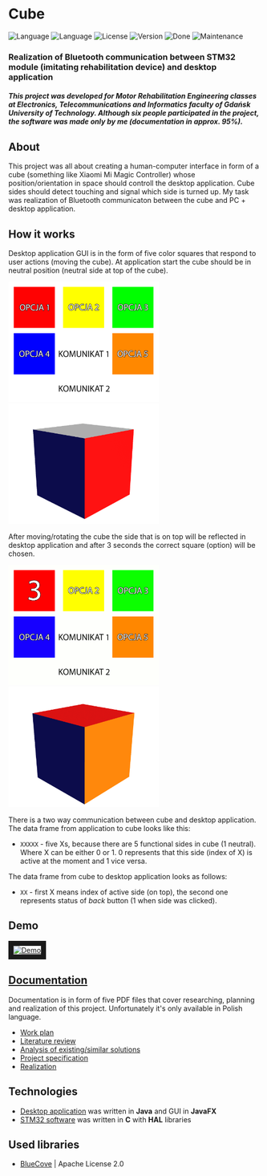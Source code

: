 # Cube

![Language][language-1-url] ![Language][language-2-url] ![License][license-url] ![Version][version-url] ![Done][done-url] ![Maintenance][maintenance-url]

### Realization of Bluetooth communication between STM32 module (imitating rehabilitation device) and desktop application

##### This project was developed for *Motor Rehabilitation Engineering* classes at Electronics, Telecommunications and Informatics faculty of Gdańsk University of Technology. Although six people participated in the project, the software was made only by me (documentation in approx. 95%).

## About

This project was all about creating a human-computer interface in form of a cube (something like Xiaomi Mi Magic Controller) whose position/orientation in space should controll the desktop application. Cube sides should detect touching and signal which side is turned up.
My task was realization of Bluetooth communicaton between the cube and PC + desktop application.

## How it works

Desktop application GUI is in the form of five color squares that respond to user actions (moving the cube). At application start the cube should be in neutral position (neutral side at top of the cube).

<img src="docs/images/gui.png" alt="GUI" width="300" height="240" /> <img src="docs/images/cube_neutral.gif" alt="Cube" width="300" height="240" />

After moving/rotating the cube the side that is on top will be reflected in desktop application and after 3 seconds the correct square (option) will be chosen.

<img src="docs/images/gui_select.gif" alt="GUI" width="300" height="240" /> <img src="docs/images/cube_red.gif" alt="Cube" width="300" height="240" />

There is a two way communication between cube and desktop application. The data frame from application to cube looks like this:
- `XXXXX` - five Xs, because there are 5 functional sides in cube (1 neutral). Where X can be either 0 or 1. 0 represents that this side (index of X) is active at the moment and 1 vice versa.

The data frame from cube to desktop application looks as follows:
- `XX` - first X means index of active side (on top), the second one represents status of *back* button (1 when side was clicked).

## Demo

<a href="http://www.youtube.com/watch?feature=player_embedded&v=LYhu8no2suU" target="_blank">
    <img src="http://img.youtube.com/vi/LYhu8no2suU/0.jpg" alt="Demo" width="300" height="240" border="10" />
</a>

## [Documentation](docs/)

Documentation is in form of five PDF files that cover researching, planning and realization of this project. Unfortunately it's only available in Polish language.

- [Work plan](docs/0_Plan_prac.pdf)
- [Literature review](docs/1_Przegląd_literatury.pdf)
- [Analysis of existing/similar solutions](docs/2_Analiza_istniejących_rozwiązań.pdf)
- [Project specification](docs/3_Specyfikacja_projektu.pdf)
- [Realization](docs/4_Dokumentacja.pdf)

## Technologies

- [Desktop application](Desktop%20Application/) was written in **Java** and GUI in **JavaFX**
- [STM32 software](STM32%20Software/) was written in **C** with **HAL** libraries

## Used libraries

- [BlueCove](http://www.bluecove.org/) | Apache License 2.0

[license-url]: https://img.shields.io/badge/license-MIT-blue.svg?style=flat "License"
[version-url]: https://img.shields.io/badge/version-1.0.0-brightgreen.svg?style=flat "Version"
[maintenance-url]: https://img.shields.io/maintenance/no/2016.svg?style=flat "Maintenance"
[language-1-url]: https://img.shields.io/badge/language-C-lightgrey.svg?style=flat "Language"
[language-2-url]: https://img.shields.io/badge/language-Java-lightgrey.svg?style=flat "Language"
[done-url]: https://img.shields.io/badge/done-06.2016-yellow.svg?style=flat "Done"
